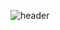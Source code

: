 
![header](https://capsule-render.vercel.app/api?type=waving&color=timeGradient&text=Welcome%20to%20JeongYeon's%20GitHub%20👋&animation=twinkling&fontSize=30&fontAlignY=40&fontAlign=50&height=150)

<!--
## 💻 BOJ Rank
[![Solved.ac Profile](http://mazassumnida.wtf/api/v2/generate_badge?boj=jeongyeon2134)](https://solved.ac/jeongyeon2134/)
-->
